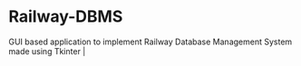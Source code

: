 # Railway-DBMS
GUI based application to implement Railway Database Management System made using Tkinter | 
